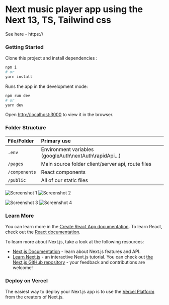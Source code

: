 # Next music player app using the Next 13, TS, Tailwind css

See here - https://

### Getting Started

Clone this project and install dependencies :

```bash
npm i
# or
yarn install
```

Runs the app in the development mode:

```bash
npm run dev
# or
yarn dev
```

Open [http://localhost:3000](http://localhost:3000) to view it in the browser.


### Folder Structure
 

| File/Folder  	   									| Primary use    																								|
| :-------------------------------- | :------------------------------------------------------------ |
| `.env`				          					| Environment variables (googleAuth\nextAuth\rapidApi...)     	|
| `/pages`				       						| Main source folder client/server api, route files							|
| `/components`       							| React components    																					|
| `/public`          			 					| All of our static files																				|


![Screenshot 1](/public/shots/shot1.jpg)
![Screenshot 2](/public/shots/shot2.jpg)

![Screenshot 3](/public/shots/shot3.jpg)
![Screenshot 4](/public/shots/shot4.jpg)


### Learn More

You can learn more in the [Create React App documentation](https://facebook.github.io/create-react-app/docs/getting-started).
To learn React, check out the [React documentation](https://reactjs.org/).

To learn more about Next.js, take a look at the following resources:
- [Next.js Documentation](https://nextjs.org/docs) - learn about Next.js features and API.
- [Learn Next.js](https://nextjs.org/learn) - an interactive Next.js tutorial.
You can check out [the Next.js GitHub repository](https://github.com/vercel/next.js/) - your feedback and contributions are welcome!

### Deploy on Vercel

The easiest way to deploy your Next.js app is to use the [Vercel Platform](https://vercel.com/new?utm_medium=default-template&filter=next.js&utm_source=create-next-app&utm_campaign=create-next-app-readme) from the creators of Next.js.

